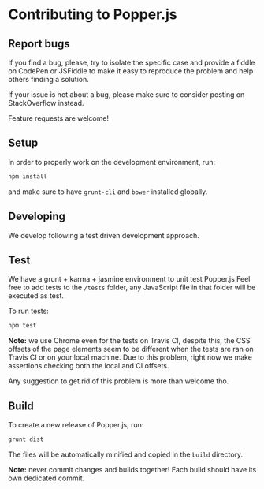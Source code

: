 # Contributing to Popper.js

## Report bugs

If you find a bug, please, try to isolate the specific case and provide a fiddle on CodePen or JSFiddle to make it easy to reproduce the problem and help others finding a solution.

If your issue is not about a bug, please make sure to consider posting on StackOverflow instead.

Feature requests are welcome!

## Setup

In order to properly work on the development environment, run:

```js
npm install
```

and make sure to have `grunt-cli` and `bower` installed globally.

## Developing

We develop following a test driven development approach.

## Test

We have a grunt + karma + jasmine environment to unit test Popper.js
Feel free to add tests to the `/tests` folder, any JavaScript file in that folder will be executed as test.

To run tests:

```bash
npm test
```

**Note:** we use Chrome even for the tests on Travis CI, despite this, the CSS offsets of the page elements seem to be different when the tests are ran on Travis CI or on your local machine.
Due to this problem, right now we make assertions checking both the local and CI offsets.

Any suggestion to get rid of this problem is more than welcome tho.

## Build

To create a new release of Popper.js, run:

```js
grunt dist
```

The files will be automatically minified and copied in the `build` directory.

**Note:** never commit changes and builds together! Each build should have its own dedicated commit.
